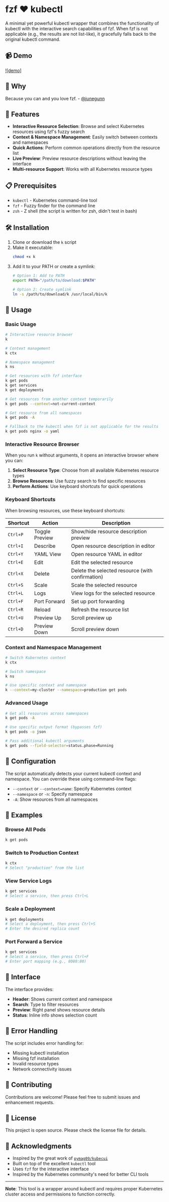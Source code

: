 # fzf :heart: kubectl

A minimal yet powerful kubectl wrapper that combines the functionality of kubectl with the interactive search capabilities of fzf. When fzf is not applicable (e.g., the results are not list-like), it gracefully falls back to the original kubectl command.

## :video_camera: Demo

[![demo]](https://github.com/user-attachments/assets/52417ed1-a265-421f-8e92-0a97296b636b)

## 🤔 Why

Because you can and you love fzf. - [@junegunn](http://github.com/junegunn/fzf?tab=readme-ov-file)

## 🚀 Features

- **Interactive Resource Selection**: Browse and select Kubernetes resources using fzf's fuzzy search
- **Context & Namespace Management**: Easily switch between contexts and namespaces
- **Quick Actions**: Perform common operations directly from the resource list
- **Live Preview**: Preview resource descriptions without leaving the interface
- **Multi-resource Support**: Works with all Kubernetes resource types

## 📋 Prerequisites

- `kubectl` - Kubernetes command-line tool
- `fzf` - Fuzzy finder for the command line
- `zsh` - Z shell (the script is written for zsh, didn't test in bash)

## 🛠️ Installation

1. Clone or download the `k` script
2. Make it executable:
   ```bash
   chmod +x k
   ```
3. Add it to your PATH or create a symlink:
   ```bash
   # Option 1: Add to PATH
   export PATH="/path/to/download:$PATH"
   
   # Option 2: Create symlink
   ln -s /path/to/download/k /usr/local/bin/k
   ```

## 🎯 Usage

### Basic Usage

```bash
# Interactive resource browser
k

# Context management
k ctx

# Namespace management  
k ns

# Get resources with fzf interface
k get pods
k get services
k get deployments

# Get resources from another context temporarily
k get pods --context=not-current-context

# Get resource from all namespaces
k get pods -A

# Fallback to the kubectl when fzf is not applicable for the results
k get pods nginx -o yaml
```

### Interactive Resource Browser

When you run `k` without arguments, it opens an interactive browser where you can:

1. **Select Resource Type**: Choose from all available Kubernetes resource types
2. **Browse Resources**: Use fuzzy search to find specific resources
3. **Perform Actions**: Use keyboard shortcuts for quick operations

### Keyboard Shortcuts

When browsing resources, use these keyboard shortcuts:

| Shortcut | Action | Description |
|----------|--------|-------------|
| `Ctrl+P` | Toggle Preview | Show/hide resource description preview |
| `Ctrl+I` | Describe | Open resource description in editor |
| `Ctrl+Y` | YAML View | Open resource YAML in editor |
| `Ctrl+E` | Edit | Edit the selected resource |
| `Ctrl+X` | Delete | Delete the selected resource (with confirmation) |
| `Ctrl+S` | Scale | Scale the selected resource |
| `Ctrl+L` | Logs | View logs for the selected resource |
| `Ctrl+F` | Port Forward | Set up port forwarding |
| `Ctrl+R` | Reload | Refresh the resource list |
| `Ctrl+U` | Preview Up | Scroll preview up |
| `Ctrl+D` | Preview Down | Scroll preview down |

### Context and Namespace Management

```bash
# Switch Kubernetes context
k ctx

# Switch namespace
k ns

# Use specific context and namespace
k --context=my-cluster --namespace=production get pods
```

### Advanced Usage

```bash
# Get all resources across namespaces
k get pods -A

# Use specific output format (bypasses fzf)
k get pods -o json

# Pass additional kubectl arguments
k get pods --field-selector=status.phase=Running
```

## 🔧 Configuration

The script automatically detects your current kubectl context and namespace. You can override these using command-line flags:

- `--context` or `--context=name`: Specify Kubernetes context
- `--namespace` or `-n`: Specify namespace
- `-A`: Show resources from all namespaces

## 📝 Examples

### Browse All Pods
```bash
k get pods
```

### Switch to Production Context
```bash
k ctx
# Select "production" from the list
```

### View Service Logs
```bash
k get services
# Select a service, then press Ctrl+L
```

### Scale a Deployment
```bash
k get deployments
# Select a deployment, then press Ctrl+S
# Enter the desired replica count
```

### Port Forward a Service
```bash
k get services
# Select a service, then press Ctrl+F
# Enter port mapping (e.g., 8080:80)
```

## 🎨 Interface

The interface provides:
- **Header**: Shows current context and namespace
- **Search**: Type to filter resources
- **Preview**: Right panel shows resource details
- **Status**: Inline info shows selection count

## 🚨 Error Handling

The script includes error handling for:
- Missing kubectl installation
- Missing fzf installation
- Invalid resource types
- Network connectivity issues

## 🤝 Contributing

Contributions are welcome! Please feel free to submit issues and enhancement requests.

## 📄 License

This project is open source. Please check the license file for details.

## 🙏 Acknowledgments

- Inspired by the great work of [`pymag09/kubecui`](https://github.com/pymag09/kubecui)
- Built on top of the excellent `kubectl` tool
- Uses `fzf` for the interactive interface
- Inspired by the Kubernetes community's need for better CLI tools

---

**Note**: This tool is a wrapper around kubectl and requires proper Kubernetes cluster access and permissions to function correctly.

